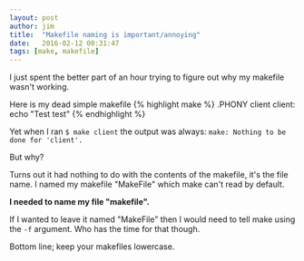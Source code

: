 ```yaml
---
layout: post
author: jim
title:  "Makefile naming is important/annoying"
date:   2016-02-12 00:31:47
tags: [make, makefile]
---
```


I just spent the better part of an hour trying to figure out why my makefile wasn't working.

Here is my dead simple makefile
{% highlight make %}
.PHONY client
client:
	echo "Test test"
{% endhighlight %}

Yet when I ran `$ make client` the output was always: `make: Nothing to be done for 'client'.`

But why? 

Turns out it had nothing to do with the contents of the makefile, it's the file name. I 
named my makefile "MakeFile" which make can't read by default. 

**I needed to name my file "makefile".**

If I wanted to leave it named "MakeFile" then I would need to tell make using the `-f` 
argument. Who has the time for that though.

Bottom line; keep your makefiles lowercase.